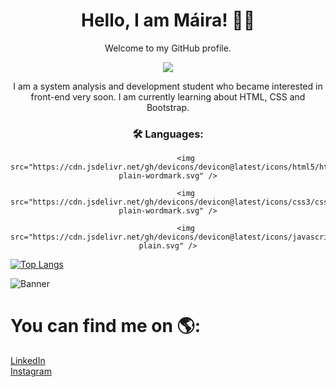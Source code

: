 <div align="center">

# Hello, I am Máira! 👱‍♀
Welcome to my GitHub profile.

<div id="header" align="center">
  <img src="[[https://media.giphy.com/media/M9gbBd9nbDrOTu1Mqx/giphy.gif](https://giphy.com/gifs/Pluralsight-computer-technology-coding-L1R1tvI9svkIWwpVYr)](https://media.giphy.com/media/v1.Y2lkPTc5MGI3NjExd2k3NDkwbDY3NmkzamljeXRmMjA4YTJ5OWFueGNiZGJ4aGFvZGxvdiZlcD12MV9pbnRlcm5hbF9naWZfYnlfaWQmY3Q9Zw/L1R1tvI9svkIWwpVYr/giphy.gif)"/>
</div>

I am a system analysis and development student who became interested in front-end very soon. I am currently learning about HTML, CSS and Bootstrap. 

<body>
  
  ### :hammer_and_wrench: Languages:


            <img src="https://cdn.jsdelivr.net/gh/devicons/devicon@latest/icons/html5/html5-plain-wordmark.svg" />
          
            <img src="https://cdn.jsdelivr.net/gh/devicons/devicon@latest/icons/css3/css3-plain-wordmark.svg" />
            
            <img src="https://cdn.jsdelivr.net/gh/devicons/devicon@latest/icons/javascript/javascript-plain.svg" />
          
          
          

</div>

<div>
  
  [![Top Langs](https://github-readme-stats.vercel.app/api/top-langs/?username=mayacdev)](https://github.com/mayacdev/github-readme-stats)

![Banner](https://hermes.dio.me/public-users/malmeidac210/share/b42eb7d9fcd9b690f5021995c5df2fc2.png)

</div>

# You can find me on 🌎:<br>
<a href="https://www.linkedin.com/in/mairaalmeidac/">LinkedIn</a><br>
<a href="https://www.instagram.com/deucemaycare/">Instagram</a>

</body>


<!---
mayacdev/mayacdev is a ✨ special ✨ repository because its `README.md` (this file) appears on your GitHub profile.
You can click the Preview link to take a look at your changes.
--->
